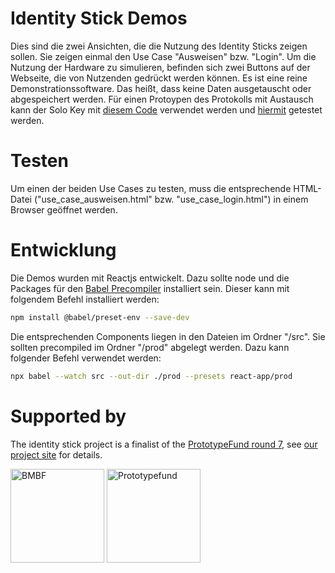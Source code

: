 # Identity Stick Demos
Dies sind die zwei Ansichten, die die Nutzung des Identity Sticks zeigen sollen. Sie zeigen einmal den Use Case "Ausweisen" bzw. "Login".
Um die Nutzung der Hardware zu simulieren, befinden sich zwei Buttons auf der Webseite, die von Nutzenden gedrückt werden können. Es ist eine reine Demonstrationssoftware. Das heißt, dass keine Daten ausgetauscht oder abgespeichert werden. Für einen Protoypen des Protokolls mit Austausch kann der Solo Key mit [diesem Code](https://github.com/Identity-Stick/solo) verwendet werden und [hiermit](https://github.com/Identity-Stick/identity-stick-server) getestet werden. 

# Testen
Um einen der beiden Use Cases zu testen, muss die entsprechende HTML-Datei ("use_case_ausweisen.html" bzw. "use_case_login.html") in einem Browser geöffnet werden.



# Entwicklung
Die Demos wurden mit Reactjs entwickelt. Dazu sollte node und die Packages für den [Babel Precompiler](https://babeljs.io/en/setup/#browser) installiert sein.
Dieser kann mit folgendem Befehl installiert werden:
```bash
npm install @babel/preset-env --save-dev
```
Die entsprechenden Components liegen in den Dateien im Ordner "/src". Sie sollten precompiled im Ordner "/prod" abgelegt werden. Dazu kann folgender Befehl verwendet werden:
```bash
npx babel --watch src --out-dir ./prod --presets react-app/prod
```

# Supported by
The identity stick project is a finalist of the [PrototypeFund round 7](https://prototypefund.de/), see [our project site](https://prototypefund.de/project/identity-stick/) for details.

[<img alt="BMBF" src="https://identity-stick.github.io/ressourcen/BMBF_gefîrdert%20vom_deutsch.jpg" height="150">](https://www.bmbf.de/de/software-sprint-freie-programmierer-unterstuetzen-3512.html "BMBF Software Sprint Förderrichtlinie")
[<img alt="Prototypefund" src="https://i0.wp.com/blog.okfn.org/files/2017/12/22137279_1679687182104997_6759961652435307500_o.jpg" height="150">](https://prototypefund.de "Prototypefund Website")
